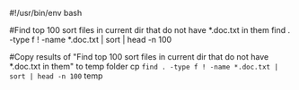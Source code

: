 #!/usr/bin/env bash

#Find top 100 sort files in current dir that do not have *.doc.txt in them
find . -type f ! -name *.doc.txt | sort | head -n 100

#Copy results of "Find top 100 sort files in current dir that do not have *.doc.txt in them" to temp folder
cp `find . -type f ! -name *.doc.txt | sort | head -n 100` temp